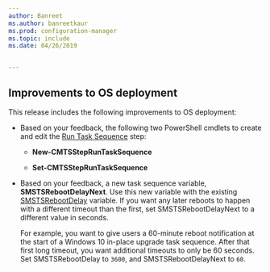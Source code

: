 ```yaml
---
author: Banreet
ms.author: banreetkaur
ms.prod: configuration-manager
ms.topic: include
ms.date: 04/26/2019


---
```


## <a name="bkmk_osd"></a> Improvements to OS deployment
<!--2839943,4447680-->

This release includes the following improvements to OS deployment:

- Based on your feedback, the following two PowerShell cmdlets to create and edit the [Run Task Sequence](../../../../../osd/understand/task-sequence-steps.md#child-task-sequence) step:  

    - **New-CMTSStepRunTaskSequence**

    - **Set-CMTSStepRunTaskSequence**

- Based on your feedback, a new task sequence variable, **SMSTSRebootDelayNext**. Use this new variable with the existing [SMSTSRebootDelay](../../../../../osd/understand/task-sequence-variables.md#SMSTSRebootDelay) variable. If you want any later reboots to happen with a different timeout than the first, set SMSTSRebootDelayNext to a different value in seconds.

    For example, you want to give users a 60-minute reboot notification at the start of a Windows 10 in-place upgrade task sequence. After that first long timeout, you want additional timeouts to only be 60 seconds. Set SMSTSRebootDelay to `3600`, and SMSTSRebootDelayNext to `60`.  
